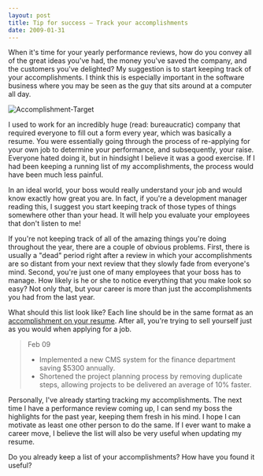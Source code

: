 ```yaml
---
layout: post
title: Tip for success – Track your accomplishments
date: 2009-01-31
---
```


When it's time for your yearly performance reviews, how do you convey all of the great ideas you've had, the money you've saved the company, and the customers you've delighted? My suggestion is to start keeping track of your accomplishments. I think this is especially important in the software business where you may be seen as the guy that sits around at a computer all day.

![Accomplishment-Target](accomplishmenttarget-thumb.jpg) 

I used to work for an incredibly huge (read: bureaucratic) company that required everyone to fill out a form every year, which was basically a resume. You were essentially going through the process of re-applying for your own job to determine your performance, and subsequently, your raise. Everyone hated doing it, but in hindsight I believe it was a good exercise. If I had been keeping a running list of my accomplishments, the process would have been much less painful.

In an ideal world, your boss would really understand your job and would know exactly how great you are. In fact, if you're a development manager reading this, I suggest you start keeping track of those types of things somewhere other than your head. It will help you evaluate your employees that don't listen to me!

If you're not keeping track of all of the amazing things you're doing throughout the year, there are a couple of obvious problems. First, there is usually a "dead" period right after a review in which your accomplishments are so distant from your next review that they slowly fade from everyone's mind. Second, you're just one of many employees that your boss has to manage. How likely is he or she to notice everything that you make look so easy? Not only that, but your career is more than just the accomplishments you had from the last year.

What should this list look like? Each line should be in the same format as an [accomplishment on your resume](http://www.google.com/search?q=resume+accomplishments). After all, you're trying to sell yourself just as you would when applying for a job.

>Feb 09
>
> * Implemented a new CMS system for the finance department saving $5300 annually.
> * Shortened the project planning process by removing duplicate steps, allowing projects to be delivered an average of 10% faster.  

Personally, I've already starting tracking my accomplishments. The next time I have a performance review coming up, I can send my boss the highlights for the past year, keeping them fresh in his mind. I hope I can motivate as least one other person to do the same. If I ever want to make a career move, I believe the list will also be very useful when updating my resume.

Do you already keep a list of your accomplishments? How have you found it useful?
